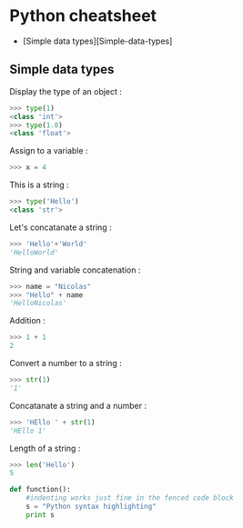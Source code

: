 # Python cheatsheet
* [Simple data types][Simple-data-types]
## Simple data types
Display the type of an object :
```python
>>> type(1)
<class 'int'>
>>> type(1.0)
<class 'float'>
```
Assign to a variable :
```python
>>> x = 4
```
This is a string :
```python
>>> type('Hello')
<class 'str'>
```
Let's concatanate a string :
```python
>>> 'Hello'+'World'
'HelloWorld'
```
String and variable concatenation :
```python
>>> name = "Nicolas"
>>> "Hello" + name
'HelloNicolas'
```
Addition :
```python
>>> 1 + 1
2
```
Convert a number to a string :
```python
>>> str(1)
'1'
```
Concatanate a string and a number :
```python
>>> 'HEllo ' + str(1)
'HEllo 1'
```
Length of a string :
```python
>>> len('Hello')
5
```

```python
def function():
    #indenting works just fine in the fenced code block
    s = "Python syntax highlighting"
    print s
```